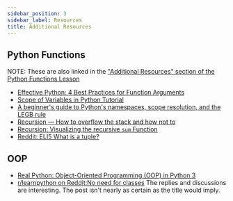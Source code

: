 ```yaml
---
sidebar_position: 3
sidebar_label: Resources
title: Additional Resources
---
```


## Python Functions

NOTE: These are also linked in the ["Additional Resources" section of the Python Functions Lesson](docs/lessons/solving-problems-using-code-python/python-functions#additional-resources)

- [Effective Python: 4 Best Practices for Function Arguments](http://www.informit.com/articles/article.aspx?p=2314818)
- [Scope of Variables in Python Tutorial](https://www.datacamp.com/community/tutorials/scope-of-variables-python)
- [A beginner's guide to Python's namespaces, scope resolution, and the LEGB rule](https://sebastianraschka.com/Articles/2014_python_scope_and_namespaces.html)
- [Recursion — How to overflow the stack and how not to](https://medium.com/@vijeshsalian/recursion-how-to-overflow-the-stack-and-how-not-to-b9dcffdfab27)
- [Recursion: Visualizing the recursive `sum` Function](https://alvinalexander.com/scala/fp-book/recursion-visualizing-sum-function)
- [Reddit: ELI5 What is a tuple?](https://www.reddit.com/r/learnprogramming/comments/1pz5aa/eli5_what_is_a_tuple_learning_to_program_in_python/)

## OOP

- [Real Python: Object-Oriented Programming (OOP) in Python 3](https://realpython.com/python3-object-oriented-programming/)
- [r/learnpython on Reddit:No need for classes](https://www.reddit.com/r/learnpython/comments/1309i1n/no_need_for_classes/)
   The replies and discussions are interesting. The post isn't nearly as certain as the title would imply.

